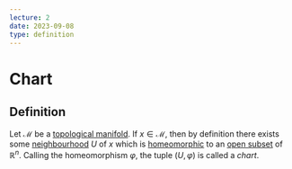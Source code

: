 ```yaml
---
lecture: 2
date: 2023-09-08
type: definition
---
```

# Chart
## Definition
Let $\mathcal{M}$ be a [topological manifold](topological_manifold). If $x \in \mathcal{M}$, then by definition there exists some [neighbourhood](neighbourhood) $U$ of $x$ which is [homeomorphic](homeomorphism) to an [open subset](open_set) of $\mathbb{R}^{n}$. Calling the homeomorphism $\varphi$, the tuple $\left(U, \varphi\right)$ is called a *chart*.
